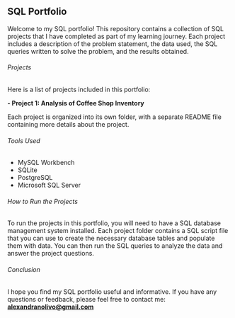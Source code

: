 ## SQL Portfolio

Welcome to my SQL portfolio! This repository contains a collection of SQL projects that I have completed as part of my learning journey. Each project includes a description of the problem statement, the data used, the SQL queries written to solve the problem, and the results obtained.

###### Projects
Here is a list of projects included in this portfolio:

**- Project 1: Analysis of Coffee Shop Inventory**

Each project is organized into its own folder, with a separate README file containing more details about the project.

###### Tools Used
- MySQL Workbench
- SQLite
- PostgreSQL
- Microsoft SQL Server

###### How to Run the Projects
To run the projects in this portfolio, you will need to have a SQL database management system installed. Each project folder contains a SQL script file that you can use to create the necessary database tables and populate them with data. You can then run the SQL queries to analyze the data and answer the project questions.

###### Conclusion
I hope you find my SQL portfolio useful and informative. If you have any questions or feedback, please feel free to contact me: **alexandranolivo@gmail.com**
